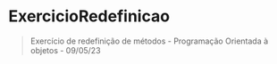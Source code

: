 # ExercicioRedefinicao

> Exercício de redefinição de métodos - Programação Orientada à objetos - 09/05/23
